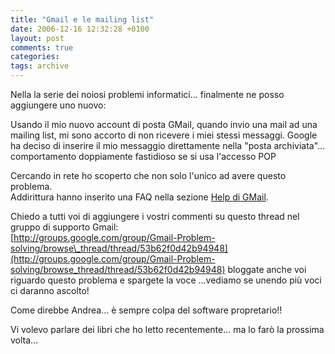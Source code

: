 ```yaml
---
title: "Gmail e le mailing list"
date: 2006-12-16 12:32:28 +0100
layout: post
comments: true
categories: 
tags: archive
---
```


Nella la serie dei noiosi problemi informatici... finalmente ne posso aggiungere uno nuovo:

Usando il mio nuovo account di posta GMail, quando invio una mail ad una mailing list, mi sono accorto di non ricevere i miei stessi messaggi. Google ha deciso di inserire il mio messaggio direttamente nella "posta archiviata"... comportamento doppiamente fastidioso se si usa l'accesso POP

Cercando in rete ho scoperto che non solo l'unico ad avere questo problema.  
Addirittura hanno inserito una FAQ nella sezione [Help di GMail](http://mail.google.com/support/bin/answer.py?answer=10314&topic=&type=f).

Chiedo a tutti voi di aggiungere i vostri commenti su questo thread nel gruppo di supporto Gmail:  
[http://groups.google.com/group/Gmail-Problem-solving/browse\_thread/thread/53b62f0d42b94948](http://groups.google.com/group/Gmail-Problem-solving/browse_thread/thread/53b62f0d42b94948) bloggate anche voi riguardo questo problema e spargete la voce ...vediamo se unendo più voci ci daranno ascolto!  

Come direbbe Andrea... è sempre colpa del software propretario!!

Vi volevo parlare dei libri che ho letto recentemente... ma lo farò la prossima volta...
